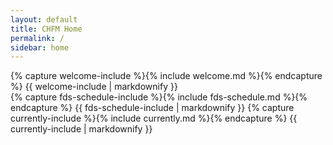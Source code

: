 ```yaml
---
layout: default
title: CHFM Home
permalink: /
sidebar: home
---
```


<div class="container" id="content">
  <div class="row pagecontent">
    <div class="col-md-4">
      {% capture welcome-include %}{% include welcome.md %}{% endcapture %}
      {{ welcome-include | markdownify }}
    </div>
    <div class="col-md-8">
      {% capture fds-schedule-include %}{% include fds-schedule.md %}{% endcapture %}
      {{ fds-schedule-include | markdownify }}
      {% capture currently-include %}{% include currently.md %}{% endcapture %}
      {{ currently-include | markdownify }}
    </div>
  </div>
</div>